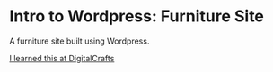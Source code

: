 # Intro to Wordpress: Furniture Site

A furniture site built using Wordpress.

[I learned this at DigitalCrafts](http://digitalcrafts.com)
